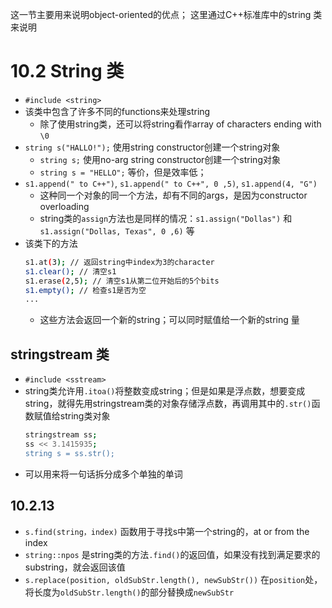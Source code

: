 这一节主要用来说明object-oriented的优点；
这里通过C++标准库中的string 类来说明

# 10.2 String 类
- `#include <string>`
- 该类中包含了许多不同的functions来处理string
  - 除了使用string类，还可以将string看作array of characters ending with `\0`
- `string s("HALLO!");` 使用string constructor创建一个string对象
  - `string s;` 使用no-arg string constructor创建一个string对象
  - `string s = "HELLO";` 等价，但是效率低；
- `s1.append(" to C++")`, `s1.append(" to C++", 0 ,5)`, `s1.append(4, "G")`
  - 这种同一个对象的同一个方法，却有不同的args，是因为constructor overloading
  - string类的`assign`方法也是同样的情况：`s1.assign("Dollas")` 和 `s1.assign("Dollas, Texas", 0 ,6)` 等
- 该类下的方法
  ```bash
  s1.at(3); // 返回string中index为3的character
  s1.clear(); // 清空s1
  s1.erase(2,5); // 清空s1从第二位开始后的5个bits
  s1.empty(); // 检查s1是否为空
  ...
  ```
  - 这些方法会返回一个新的string；可以同时赋值给一个新的string 量

## stringstream 类
- `#include <sstream>`
- string类允许用`.itoa()`将整数变成string；但是如果是浮点数，想要变成string，就得先用stringstream类的对象存储浮点数，再调用其中的`.str()`函数赋值给string类对象
  ```bash
  stringstream ss;
  ss << 3.1415935;
  string s = ss.str();
  ```
- 可以用来将一句话拆分成多个单独的单词

## 10.2.13 
- `s.find(string，index)` 函数用于寻找s中第一个string的，at or from the index
- `string::npos` 是string类的方法`.find()`的返回值，如果没有找到满足要求的substring，就会返回该值
- `s.replace(position, oldSubStr.length(), newSubStr())` 在`position`处，将长度为`oldSubStr.length()`的部分替换成`newSubStr`

